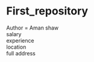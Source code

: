 # First_repository
Author = Aman shaw
<br>
salary <br>
experience <br>
location <br> 
full address <br>
